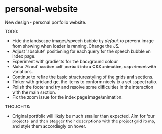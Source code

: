 # personal-website

New design - personal portfolio website.

TODO:

- Hide the landscape images/speech bubble *by default* to prevent image from showing when loader is running. Change the JS.
- Adjust 'absolute' positioning for each query for the speech bubble on index page.
- Experiment with gradients for the background colour.
- Make 'About' section self-portrait into a CSS animation, experiment with variations.
- Continue to refine the basic structure/styling of the grids and sections.
- Tinker with grid and get the items to conform nicely to a set aspect ratio.
- Polish the footer and try and resolve some difficulties in the interaction with the main section.
- Fix the zoom issue for the index page image/animation.

THOUGHTS:

- Original portfolio will likely be much smaller than expected. Aim for four projects, and then stagger their descriptions with the project grid items, and style them accordingly on hover.